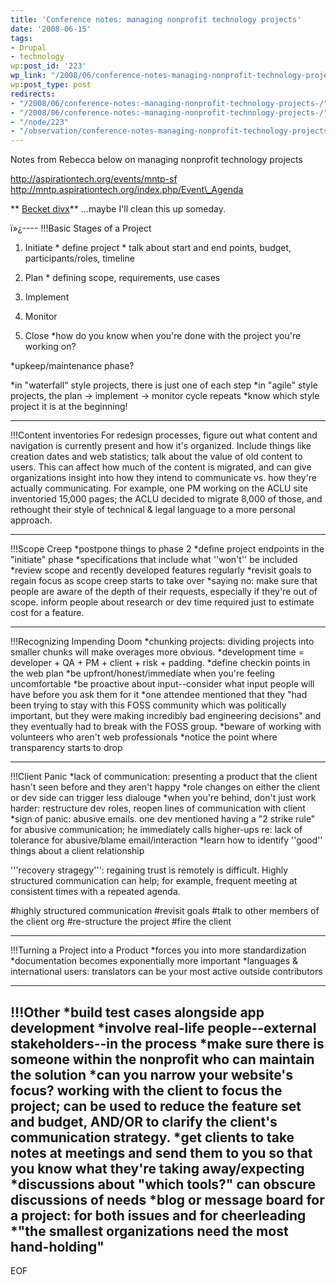 ```yaml
---
title: 'Conference notes: managing nonprofit technology projects'
date: '2008-06-15'
tags:
- Drupal
- technology
wp:post_id: '223'
wp_link: "/2008/06/conference-notes-managing-nonprofit-technology-projects/"
wp:post_type: post
redirects:
- "/2008/06/conference-notes:-managing-nonprofit-technology-projects-/"
- "/2008/06/conference-notes:-managing-nonprofit-technology-projects-/"
- "/node/223"
- "/observation/conference-notes-managing-nonprofit-technology-projects"
---
```


Notes from Rebecca below on managing nonprofit technology projects

http://aspirationtech.org/events/mntp-sf
http://mntp.aspirationtech.org/index.php/Event\_Agenda

** [Becket divx](http://www.iucn-tftsg.org/?becket)** ...maybe I'll clean this up someday.

ï»¿----
!!!Basic Stages of a Project
1. Initiate
\* define project
\* talk about start and end points, budget, participants/roles, timeline
2. Plan
\* defining scope, requirements, use cases
3. Implement

4. Monitor

5. Close
\*how do you know when you're done with the project you're working on?

\*upkeep/maintenance phase?

\*in "waterfall" style projects, there is just one of each step
\*in "agile" style projects, the plan -> implement -> monitor cycle repeats
\*know which style project it is at the beginning!

----
!!!Content inventories
For redesign processes, figure out what content and navigation is currently present and how it's organized. Include things like creation dates and web statistics; talk about the value of old content to users. This can affect how much of the content is migrated, and can give organizations insight into how they intend to communicate vs. how they're actually communicating. For example, one PM working on the ACLU site inventoried 15,000 pages; the ACLU decided to migrate 8,000 of those, and rethought their style of technical & legal language to a more personal approach.

----
!!!Scope Creep
\*postpone things to phase 2
\*define project endpoints in the "initiate" phase
\*specifications that include what ''won't'' be included
\*review scope and recently developed features regularly
\*revisit goals to regain focus as scope creep starts to take over
\*saying no: make sure that people are aware of the depth of their requests, especially if they're out of scope. inform people about research or dev time required just to estimate cost for a feature.

----
!!!Recognizing Impending Doom
\*chunking projects: dividing projects into smaller chunks will make overages more obvious.
\*development time = developer + QA + PM + client + risk + padding.
\*define checkin points in the web plan
\*be upfront/honest/immediate when you're feeling uncomfortable
\*be proactive about input--consider what input people will have before you ask them for it
\*one attendee mentioned that they "had been trying to stay with this FOSS community which was politically important, but they were making incredibly bad engineering decisions" and they eventually had to break with the FOSS group.
\*beware of working with volunteers who aren't web professionals
\*notice the point where transparency starts to drop

----
!!!Client Panic
\*lack of communication: presenting a product that the client hasn't seen before and they aren't happy
\*role changes on either the client or dev side can trigger less dialouge
\*when you're behind, don't just work harder: restructure dev roles, reopen lines of communication with client
\*sign of panic: abusive emails. one dev mentioned having a "2 strike rule" for abusive communication; he immediately calls higher-ups re: lack of tolerance for abusive/blame email/interaction
\*learn how to identify ''good'' things about a client relationship

'''recovery stragegy''': regaining trust is remotely is difficult. Highly structured communication can help; for example, frequent meeting at consistent times with a repeated agenda.

#highly structured communication
#revisit goals
#talk to other members of the client org
#re-structure the project
#fire the client

----
!!!Turning a Project into a Product
\*forces you into more standardization
\*documentation becomes exponentially more important
\*languages & international users: translators can be your most active outside contributors

----
!!!Other
\*build test cases alongside app development
\*involve real-life people--external stakeholders--in the process
\*make sure there is someone within the nonprofit who can maintain the solution
\*can you narrow your website's focus? working with the client to focus the project; can be used to reduce the feature set and budget, AND/OR to clarify the client's communication strategy.
\*get clients to take notes at meetings and send them to you so that you know what they're taking away/expecting
\*discussions about "which tools?" can obscure discussions of needs
\*blog or message board for a project: for both issues and for cheerleading
\*"the smallest organizations need the most hand-holding"
----
EOF
